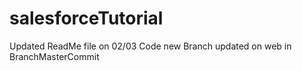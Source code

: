 # salesforceTutorial
Updated ReadMe file on 02/03
Code new Branch
updated on web in BranchMasterCommit
